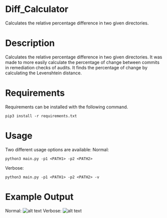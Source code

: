 # Diff_Calculator
Calculates the relative percentage difference in two given directories.

# Description
Calculates the relative percentage difference in two given directories. It was made to more easily calculate the percentage of change between commits in remediation checks of audits. It finds the percentage of change by calculating the Levenshtein distance.

# Requirements
Requirements can be installed with the following command.
```
pip3 install -r requirements.txt
```

# Usage 
Two different usage options are available:
Normal:
```
python3 main.py -p1 <PATH1> -p2 <PATH2>
```
Verbose:
```
python3 main.py -p1 <PATH1> -p2 <PATH2> -v
```
# Example Output
Normal:
![alt text](https://github.com/hknio/Percentage_Calculator/blob/7f18c0b770ac7fd19cefbbcea200c3bb4faf7901/Screenshots/Screen%20Shot%202022-04-21%20at%2022.12.56.png)
Verbose:
![alt text](https://github.com/hknio/Percentage_Calculator/blob/7f18c0b770ac7fd19cefbbcea200c3bb4faf7901/Screenshots/Screen%20Shot%202022-04-21%20at%2022.13.06.png)
